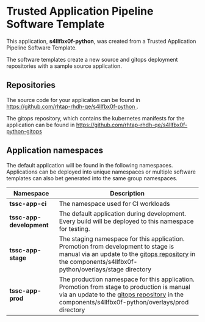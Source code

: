 # Trusted Application Pipeline Software Template

This application, **s4llfbx0f-python**, was created from a Trusted Application Pipeline Software Template.

The software templates create a new source and gitops deployment repositories with a sample source application. 

## Repositories

The source code for your application can be found in [https://github.com/rhtap-rhdh-qe/s4llfbx0f-python ](https://github.com/rhtap-rhdh-qe/s4llfbx0f-python ).
 
The gitops repository, which contains the kubernetes manifests for the application can be found in 
[https://github.com/rhtap-rhdh-qe/s4llfbx0f-python-gitops ](https://github.com/rhtap-rhdh-qe/s4llfbx0f-python-gitops ) 

## Application namespaces 

The default application will be found in the following namespaces. Applications can be deployed into unique namespaces or multiple software templates can also bet generated into the same group namespaces.  

|  Namespace   |  Description   |  
| -------- | -------- |
| **tssc-app-ci** | The namespace used for CI workloads |
| **tssc-app-development** | The default application during development. Every build will be deployed to this namespace for testing. |
| **tssc-app-stage** | The staging namespace for this application. Promotion from development to stage is manual via an update to the [gitops repository](https://github.com/rhtap-rhdh-qe/s4llfbx0f-python-gitops ) in the components/s4llfbx0f-python/overlays/stage directory |
| **tssc-app-prod** | The production namespace for this application. Promotion from stage to production is manual via an update to the [gitops repository](https://github.com/rhtap-rhdh-qe/s4llfbx0f-python-gitops ) in the components/s4llfbx0f-python/overlays/prod directory |